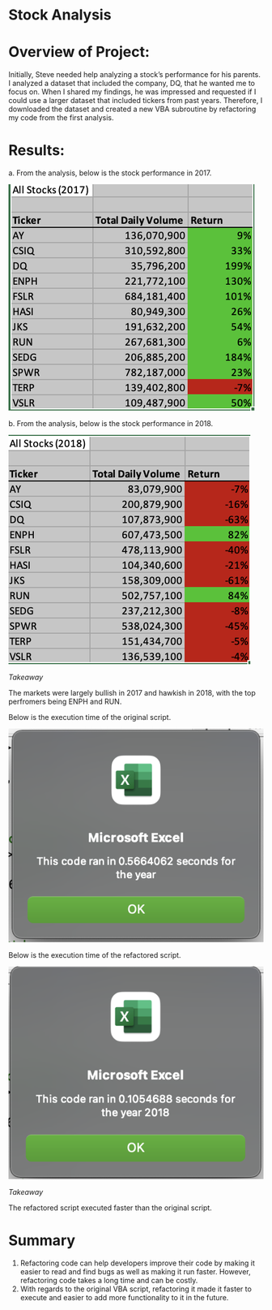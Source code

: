 # Stock Analysis

# Overview of Project: 
Initially, Steve needed help analyzing a stock’s performance for his parents. I analyzed a dataset that included the company, DQ, that he wanted me to focus on. When I shared my findings, he was impressed and requested if I could use a larger dataset that included tickers from past years. Therefore, I downloaded the dataset and created a new VBA subroutine by refactoring my code from the first analysis. 


# Results: 
a. From the analysis, below is the stock performance in 2017.

![This is an image](https://github.com/jackfrost68/stock-analysis/blob/c943018a6875f6aac760901ca297df063b42c8f4/2017.png)


b. From the analysis, below is the stock performance in 2018. 

![This is an image](https://github.com/jackfrost68/stock-analysis/blob/c943018a6875f6aac760901ca297df063b42c8f4/2018.png)

*Takeaway* 

The markets were largely bullish in 2017 and hawkish in 2018, with the top perfromers being ENPH and RUN. 


Below is the execution time of the original script.

![This is an image](https://github.com/jackfrost68/stock-analysis/blob/c943018a6875f6aac760901ca297df063b42c8f4/VBA_Challenge_2017.png)


Below is the execution time of the refactored script. 

![This is an image](https://github.com/jackfrost68/stock-analysis/blob/c943018a6875f6aac760901ca297df063b42c8f4/VBA_Challenge_2018.png)

*Takeaway* 

The refactored script executed faster than the original script. 

# Summary 
1. Refactoring code can help developers improve their code by making it easier to read and find bugs as well as making it run faster. However, refactoring code takes a long time and can be costly. 
2. With regards to the original VBA script, refactoring it made it faster to execute and easier to add more functionality to it in the future. 
